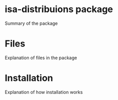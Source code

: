 # isa-distribuions package

Summary of the package

# Files

Explanation of files in the package

# Installation

Explanation of how installation works

